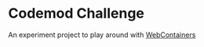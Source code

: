 # Codemod Challenge

An experiment project to play around with [WebContainers](https://webcontainers.io/)
